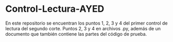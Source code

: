 # Control-Lectura-AYED
En este repositorio se encuentran los puntos 1, 2, 3 y 4 del primer control de lectura del segundo corte.
Puntos 2, 3 y 4 en archivos .py, además de un documento que también contiene las partes del código de prueba.
